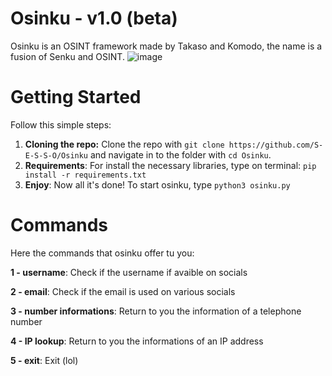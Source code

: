 # Osinku - v1.0 (beta)
Osinku is an OSINT framework made by Takaso and Komodo, the name is a fusion of Senku and OSINT.
![image](https://user-images.githubusercontent.com/70639611/151835127-27a8eb22-feb0-41c6-93c0-cb860c12835c.png)

# Getting Started
Follow this simple steps:

  1) **Cloning the repo:** Clone the repo with `git clone https://github.com/S-E-S-S-O/Osinku` and navigate in to the folder with `cd Osinku`.
  2) **Requirements**: For install the necessary libraries, type on terminal: `pip install -r requirements.txt`
  3) **Enjoy**: Now all it's done! To start osinku, type `python3 osinku.py`

# Commands
Here the commands that osinku offer tu you:

**1 - username**: Check if the username if avaible on socials

**2 - email**: Check if the email is used on various socials

**3 - number informations**: Return to you the information of a telephone number

**4 - IP lookup**: Return to you the informations of an IP address

**5 - exit**: Exit (lol)
